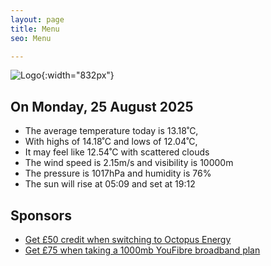 ```yaml
---
layout: page
title: Menu
seo: Menu

---
```


![Logo](/images/logo.jpg){:width="832px"}

<!-- weather_marker starts -->
## On Monday, 25 August 2025

- The average temperature today is 13.18˚C,
- With highs of 14.18˚C and lows of 12.04˚C,
- It may feel like 12.54˚C with scattered clouds
- The wind speed is 2.15m/s and visibility is 10000m
- The pressure is 1017hPa and humidity is 76%
- The sun will rise at 05:09 and set at 19:12

<!-- weather_marker ends -->

## Sponsors

- [Get £50 credit when switching to Octopus Energy](https://bit.ly/3oD1nnS)
- [Get £75 when taking a 1000mb YouFibre broadband plan](https://aklam.io/91zWhU?)
